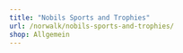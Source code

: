 ```yaml
---
title: "Nobils Sports and Trophies"
url: /norwalk/nobils-sports-and-trophies/
shop: Allgemein
---
```

